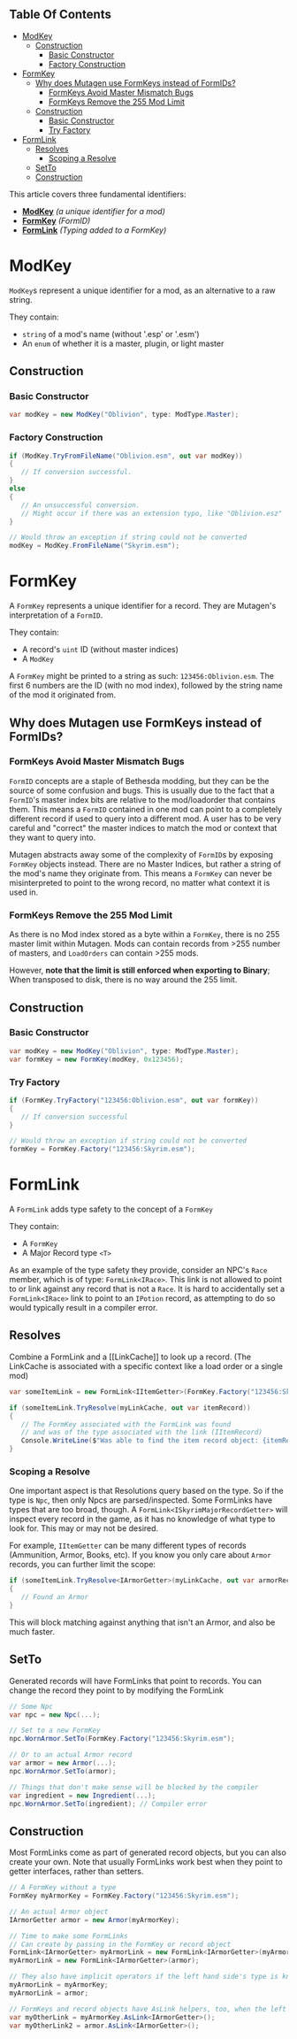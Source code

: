 <!-- START doctoc generated TOC please keep comment here to allow auto update -->
<!-- DON'T EDIT THIS SECTION, INSTEAD RE-RUN doctoc TO UPDATE -->
## Table Of Contents

- [ModKey](#modkey)
  - [Construction](#construction)
    - [Basic Constructor](#basic-constructor)
    - [Factory Construction](#factory-construction)
- [FormKey](#formkey)
  - [Why does Mutagen use FormKeys instead of FormIDs?](#why-does-mutagen-use-formkeys-instead-of-formids)
    - [FormKeys Avoid Master Mismatch Bugs](#formkeys-avoid-master-mismatch-bugs)
    - [FormKeys Remove the 255 Mod Limit](#formkeys-remove-the-255-mod-limit)
  - [Construction](#construction-1)
    - [Basic Constructor](#basic-constructor-1)
    - [Try Factory](#try-factory)
- [FormLink](#formlink)
  - [Resolves](#resolves)
    - [Scoping a Resolve](#scoping-a-resolve)
  - [SetTo](#setto)
  - [Construction](#construction-2)

<!-- END doctoc generated TOC please keep comment here to allow auto update -->

This article covers three fundamental identifiers:
- **[ModKey](#modkey)** _(a unique identifier for a mod)_
- **[FormKey](#formkey)** _(FormID)_
- **[FormLink](#formlink)** _(Typing added to a FormKey)_

# ModKey
`ModKey`s represent a unique identifier for a mod, as an alternative to a raw string.

They contain:
- `string` of a mod's name (without '.esp' or '.esm')
- An `enum` of whether it is a master, plugin, or light master

## Construction
### Basic Constructor
```cs
var modKey = new ModKey("Oblivion", type: ModType.Master);
```

### Factory Construction
```cs
if (ModKey.TryFromFileName("Oblivion.esm", out var modKey))
{
   // If conversion successful.
}
else
{
   // An unsuccessful conversion.
   // Might occur if there was an extension typo, like "Oblivion.esz"
}

// Would throw an exception if string could not be converted
modKey = ModKey.FromFileName("Skyrim.esm");
```

# FormKey
A `FormKey` represents a unique identifier for a record. They are Mutagen's interpretation of a `FormID`.

They contain:
- A record's `uint` ID (without master indices)
- A `ModKey`

A `FormKey` might be printed to a string as such: `123456:Oblivion.esm`.  The first 6 numbers are the ID (with no mod index), followed by the string name of the mod it originated from. 

## Why does Mutagen use FormKeys instead of FormIDs?
### FormKeys Avoid Master Mismatch Bugs
`FormID` concepts are a staple of Bethesda modding, but they can be the source of some confusion and bugs.  This is usually due to the fact that a `FormID`'s master index bits are relative to the mod/loadorder that contains them.  This means a `FormID` contained in one mod can point to a completely different record if used to query into a different mod.  A user has to be very careful and "correct" the master indices to match the mod or context that they want to query into.

Mutagen abstracts away some of the complexity of `FormID`s by exposing `FormKey` objects instead.  There are no Master Indices, but rather a string of the mod's name they originate from.  This means a `FormKey` can never be misinterpreted to point to the wrong record, no matter what context it is used in.

### FormKeys Remove the 255 Mod Limit
As there is no Mod index stored as a byte within a `FormKey`, there is no 255 master limit within Mutagen.  Mods can contain records from >255 number of masters, and `LoadOrders` can contain >255 mods.

However, **note that the limit is still enforced when exporting to Binary**;  When transposed to disk, there is no way around the 255 limit.

## Construction
### Basic Constructor
```cs
var modKey = new ModKey("Oblivion", type: ModType.Master);
var formKey = new FormKey(modKey, 0x123456);
```
### Try Factory
```cs
if (FormKey.TryFactory("123456:Oblivion.esm", out var formKey))
{
   // If conversion successful
}

// Would throw an exception if string could not be converted
formKey = FormKey.Factory("123456:Skyrim.esm");
```

# FormLink
A `FormLink` adds type safety to the concept of a `FormKey`

They contain:
- A `FormKey`
- A Major Record type `<T>`

As an example of the type safety they provide, consider an NPC's `Race` member, which is of type: `FormLink<IRace>`.  This link is not allowed to point to or link against any record that is not a `Race`.  It is hard to accidentally set a `FormLink<IRace>` link to point to an `IPotion` record, as attempting to do so would typically result in a compiler error.

## Resolves
Combine a FormLink and a [[LinkCache]] to look up a record.  (The LinkCache is associated with a specific context like a load order or a single mod)
```cs
var someItemLink = new FormLink<IItemGetter>(FormKey.Factory("123456:Skyrim.esm"));

if (someItemLink.TryResolve(myLinkCache, out var itemRecord))
{
   // The FormKey associated with the FormLink was found
   // and was of the type associated with the link (IItemRecord)
   Console.WriteLine($"Was able to find the item record object: {itemRecord}");
}
```

### Scoping a Resolve
One important aspect is that Resolutions query based on the type.  So if the type is `Npc`, then only Npcs are parsed/inspected.  Some FormLinks have types that are too broad, though.  A `FormLink<ISkyrimMajorRecordGetter>` will inspect every record in the game, as it has no knowledge of what type to look for.  This may or may not be desired.

For example, `IItemGetter` can be many different types of records (Ammunition, Armor, Books, etc).  If you know you only care about `Armor` records, you can further limit the scope:
```cs
if (someItemLink.TryResolve<IArmorGetter>(myLinkCache, out var armorRecord))
{
   // Found an Armor
}
```
This will block matching against anything that isn't an Armor, and also be much faster.

## SetTo
Generated records will have FormLinks that point to records.  You can change the record they point to by modifying the FormLink
```cs
// Some Npc
var npc = new Npc(...);

// Set to a new FormKey
npc.WornArmor.SetTo(FormKey.Factory("123456:Skyrim.esm");

// Or to an actual Armor record
var armor = new Armor(...);
npc.WornArmor.SetTo(armor);

// Things that don't make sense will be blocked by the compiler
var ingredient = new Ingredient(...);
npc.WornArmor.SetTo(ingredient); // Compiler error
```

## Construction
Most FormLinks come as part of generated record objects, but you can also create your own.
Note that usually FormLinks work best when they point to getter interfaces, rather than setters.
```cs
// A FormKey without a type
FormKey myArmorKey = FormKey.Factory("123456:Skyrim.esm");

// An actual Armor object
IArmorGetter armor = new Armor(myArmorKey);

// Time to make some FormLinks
// Can create by passing in the FormKey or record object
FormLink<IArmorGetter> myArmorLink = new FormLink<IArmorGetter>(myArmorKey);
myArmorLink = new FormLink<IArmorGetter>(armor);

// They also have implicit operators if the left hand side's type is known
myArmorLink = myArmorKey;
myArmorLink = armor;

// FormKeys and record objects have AsLink helpers, too, when the left hand side type isn't known
var myOtherLink = myArmorKey.AsLink<IArmorGetter>();
var myOtherLink2 = armor.AsLink<IArmorGetter>();
```